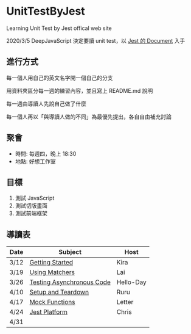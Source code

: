 # UnitTestByJest
Learning Unit Test by Jest offical web site

2020/3/5 DeepJavaScript 決定要讀 unit test，以 [Jest 的 Document](https://jestjs.io/docs/en/getting-started) 入手

## 進行方式

每一個人用自己的英文名字開一個自己的分支

用資料夾區分每一週的練習內容，並且寫上 README.md 說明


每一週由導讀人先說自己做了什麼

每一個人再以「與導讀人做的不同」為最優先提出，各自自由補充討論


## 聚會

- 時間: 每週四，晚上 18:30
- 地點: 好想工作室

## 目標

1. 測試 JavaScript
1. 測試切版畫面
1. 測試前端框架

## 導讀表

|Date|Subject|Host|
|--- |-------|----|
|3/12|[Getting Started](/2020-03-12)|Kira|
|3/19|[Using Matchers](/2020-03-19)|Lai|
|3/26|[Testing Asynchronous Code](/2020-03-26)|Hello-Day|
|4/10|[Setup and Teardown](/2020-04-10)|Ruru|
|4/17|[Mock Functions](/2020-04-16)|Letter|
|4/24|[Jest Platform](/2020-04-23)|Chris|
|4/31|||
